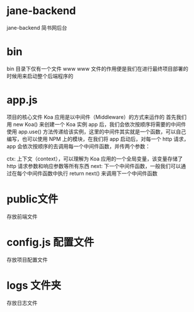 # jane-backend
jane-backend 简书网后台

# bin
bin 目录下仅有一个文件 www
www 文件的作用便是我们在进行最终项目部署的时候用来启动整个后端程序的

# app.js
项目的核心文件
Koa 应用是以中间件（Middleware）的方式来运作的
首先我们用 new Koa() 来创建一个 Koa 实例 app 后，我们会依次按顺序将需要的中间件使用 app.use() 方法传递给该实例，这里的中间件其实就是一个函数，可以自己编写，也可以使用 NPM 上的模块，在我们将 app 启动后，对每一个 http 请求，app 会依次按顺序的去调用每一个中间件函数，并传两个参数：

ctx: 上下文（context），可以理解为 Koa 应用的一个全局变量，该变量存储了 http 请求参数和响应参数等所有东西
next: 下一个中间件函数，一般我们可以通过在每个中间件函数中执行 return next() 来调用下一个中间件函数

# public文件 
存放前端文件

# config.js 配置文件
存放项目配置文件

# logs 文件夹 
存放日志文件
